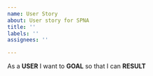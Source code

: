 ```yaml
---
name: User Story
about: User story for SPNA
title: ''
labels: ''
assignees: ''

---
```


As a **USER** I want to **GOAL** so that I can **RESULT**
